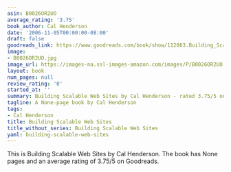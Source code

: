 ```yaml
---
asin: B0026OR2UO
average_rating: '3.75'
book_author: Cal Henderson
date: '2006-11-05T00:00:00-08:00'
draft: false
goodreads_link: https://www.goodreads.com/book/show/112863.Building_Scalable_Web_Sites
image:
- B0026OR2UO.jpg
image_url: https://images-na.ssl-images-amazon.com/images/P/B0026OR2UO.01._SCLZZZZZZZ.jpg
layout: book
num_pages: null
review_rating: '0'
started_at: ''
summary: Building Scalable Web Sites by Cal Henderson - rated 3.75/5 on Goodreads
tagline: A None-page book by Cal Henderson
tags:
- Cal Henderson
title: Building Scalable Web Sites
title_without_series: Building Scalable Web Sites
yaml: building-scalable-web-sites
---
```


This is Building Scalable Web Sites by Cal Henderson. The book has None pages and an average rating of 3.75/5 on Goodreads.